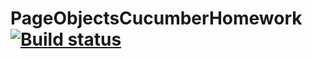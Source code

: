 # PageObjectsCucumberHomework [![Build status](https://ci.appveyor.com/api/projects/status/hhs4p8bw0u5uxekm/branch/main?svg=true)](https://ci.appveyor.com/project/Toybear1986/pageobjectcucumberhomework/branch/main)
